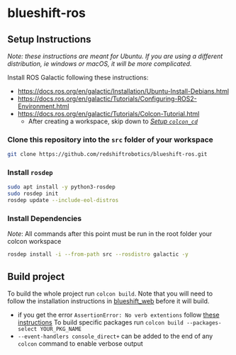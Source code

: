 # blueshift-ros

## Setup Instructions

_Note: these instructions are meant for Ubuntu. If you are using a different distribution, ie windows or macOS, it will be more complicated._

Install ROS Galactic following these instructions:

- <https://docs.ros.org/en/galactic/Installation/Ubuntu-Install-Debians.html>
- <https://docs.ros.org/en/galactic/Tutorials/Configuring-ROS2-Environment.html>
- <https://docs.ros.org/en/galactic/Tutorials/Colcon-Tutorial.html>
  - After creating a workspace, skip down to [*Setup `colcon_cd`*](https://docs.ros.org/en/galactic/Tutorials/Colcon-Tutorial.html#setup-colcon-cd)

### Clone this repository into the `src` folder of your workspace

```bash
git clone https://github.com/redshiftrobotics/blueshift-ros.git
```

### Install `rosdep`
```bash
sudo apt install -y python3-rosdep
sudo rosdep init
rosdep update --include-eol-distros
```

### Install Dependencies

_Note_: All commands after this point must be run in the root folder your colcon workspace

```bash
rosdep install -i --from-path src --rosdistro galactic -y
```

## Build project

To build the whole project run `colcon build`.
Note that you will need to follow the installation instructions in [blueshift_web](./blueshift_web/README.md) before it will build.

- if you get the error `AssertionError: No verb extentions` follow [these instructions](https://github.com/aws-robotics/aws-iot-bridge-example/issues/2#issuecomment-810040837)
To build specific packages run `colcon build --packages-select YOUR_PKG_NAME`
- `--event-handlers console_direct+` can be added to the end of any `colcon` command to enable verbose output
